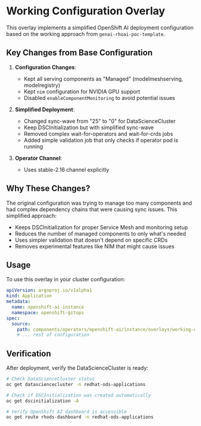 # Working Configuration Overlay

This overlay implements a simplified OpenShift AI deployment configuration based on the working approach from `genai-rhoai-poc-template`.

## Key Changes from Base Configuration

1. **Configuration Changes**:
   - Kept all serving components as "Managed" (modelmeshserving, modelregistry)
   - Kept `nim` configuration for NVIDIA GPU support
   - Disabled `enableComponentMonitoring` to avoid potential issues

2. **Simplified Deployment**:
   - Changed sync-wave from "25" to "0" for DataScienceCluster
   - Keep DSCInitialization but with simplified sync-wave
   - Removed complex wait-for-operators and wait-for-crds jobs
   - Added simple validation job that only checks if operator pod is running

3. **Operator Channel**:
   - Uses stable-2.16 channel explicitly

## Why These Changes?

The original configuration was trying to manage too many components and had complex dependency chains that were causing sync issues. This simplified approach:

- Keeps DSCInitialization for proper Service Mesh and monitoring setup
- Reduces the number of managed components to only what's needed
- Uses simpler validation that doesn't depend on specific CRDs
- Removes experimental features like NIM that might cause issues

## Usage

To use this overlay in your cluster configuration:

```yaml
apiVersion: argoproj.io/v1alpha1
kind: Application
metadata:
  name: openshift-ai-instance
  namespace: openshift-gitops
spec:
  source:
    path: components/operators/openshift-ai/instance/overlays/working-config
    # ... rest of configuration
```

## Verification

After deployment, verify the DataScienceCluster is ready:

```bash
# Check DataScienceCluster status
oc get datasciencecluster -n redhat-ods-applications

# Check if DSCInitialization was created automatically
oc get dscinitialization -A

# Verify OpenShift AI dashboard is accessible
oc get route rhods-dashboard -n redhat-ods-applications
```